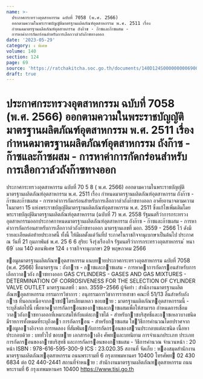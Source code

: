 ```yaml
---
name: >-
  ประกาศกระทรวงอุตสาหกรรม ฉบับที่ 7058 (พ.ศ. 2566)
  ออกตามความในพระราชบัญญัติมาตรฐานผลิตภัณฑ์อุตสาหกรรม พ.ศ. 2511 เรื่อง
  กำหนดมาตรฐานผลิตภัณฑ์อุตสาหกรรม ถังก๊าซ - ก๊าซและก๊าซผสม -
  การหาค่าการกัดกร่อนสำหรับการเลือกวาล์วถังก๊าซทางออก
date: '2023-05-29'
category: ง พิเศษ
volume: 140
section: 124
page: 69
source: 'https://ratchakitcha.soc.go.th/documents/140D124S0000000006900.pdf'
draft: true
---
```


# ประกาศกระทรวงอุตสาหกรรม ฉบับที่ 7058 (พ.ศ. 2566) ออกตามความในพระราชบัญญัติมาตรฐานผลิตภัณฑ์อุตสาหกรรม พ.ศ. 2511 เรื่อง กำหนดมาตรฐานผลิตภัณฑ์อุตสาหกรรม ถังก๊าซ - ก๊าซและก๊าซผสม - การหาค่าการกัดกร่อนสำหรับการเลือกวาล์วถังก๊าซทางออก

ประกาศกระทรวงอุตสาหกรรม ฉบับที่ 70 5 8 ( พ.ศ. 2566) ออกตามความในพระราชบัญญัติมาตรฐานผลิตภัณฑ์อุตสาหกรรม พ.ศ. 2511 เรื่อง กำหนดมาตรฐานผลิตภัณฑ์อุตสาหกรรม ถังก๊าซ - ก๊าซและก๊าซผสม - การหาค่าการกัดกร่อนสำหรับการเลือกวาล์วถังก๊าซทางออก อาศัยอานาจตามความในมาตรา 15 แห่งพระราชบัญญัติมาตรฐานผลิตภัณฑ์อุตสาหกรรม พ.ศ. 2511 ซึ่งแก้ไขเพิ่มเติมโดยพระราชบัญญัติมาตรฐานผลิตภัณฑ์อุตสาหกรรม (ฉบับที่ 7) พ.ศ. 2558 รัฐมนตรีว่าการกระทรวงอุตสาหกรรมออกประกาศกาหนดมาตรฐานผลิตภัณฑ์อุตสาหกรรม ถังก๊าซ - ก๊าซและก๊าซผสม - การหาค่าการกัดกร่อนสาหรับการเลือกวาล์วถังก๊าซทางออก มาตรฐานเลขที่ มอก. 3559 - 2566 ไว้ ดังมีรายละเอียดต่อท้ายประกาศนี้ ทั้งนี้ ให้มีผลตั้งแต่วันที่ป ระกาศในราชกิจจานุเบกษาเป็นต้นไป ประกาศ ณ วันที่ 21 กุมภาพันธ์ พ.ศ. 25 6 6 สุริยะ จึงรุ่งเรืองกิจ รัฐมนตรีว่าการกระทรวงอุตสาหกรรม ้ หนา 69 ่ เลม 140 ตอนพิเศษ 124 ง ราชกิจจานุเบกษา 29 พฤษภาคม 2566

ขอมูลมาตรฐานผลิตภัณฑอุตสาหกรรม แนบทายประกาศกระทรวงอุตสาหกรรม ฉบับที่ 7058 (พ.ศ. 2566) ชื่อมาตรฐาน : ถังกาซ - กาซและกาซผสม - การหาคาการกัดกรอนสําหรับการเลือกวาลวถัง กาซทางออก GAS CYLINDERS - GASES AND GAS MIXTURES - DETERMINATION OF CORROSIVENESS FOR THE SELECTION OF CYLINDER VALVE OUTLET มาตรฐานเลขที่ : มอก. 3559−2566 ผู้จัดทํา : สํานักงานมาตรฐานผลิตภัณฑอุตสาหกรรม กรรมการวิชาการ : อนุกรรมการวิชาการรายสาขา คณะที่ 51/13 ลิ้นสําหรับถังกาซ ที่นอกเหนือจากกาซปโตรเลียมเหลว ขอบขาย : มาตรฐานผลิตภัณฑอุตสาหกรรมนี้ - ระบุสิ่งต่อไปนี้ เพื่อหาคาการกัดกรอนของกาซและกาซผสมเพื่อให้สามารถ กําหนดการเชื่อมวาลวถังกาซทางออกที่เหมาะสมให้กับแต่ละกาซได้ - สําหรับกาซบริสุทธิ์และกาซเหลวบางชนิด มีรายการทั้งหมดที่ระบุถึงคา การกัดกรอน - สําหรับกาซผสม ใชวิธีการคํานวณโดยปราศจากขอมูลอางอิงจาก การทดลอง ที่สัมพันธกับการกัดกรอนของสวนประกอบแต่ละชนิด เนื้อหาประกอบด้วย : บททั่วไป ขอบขาย เอกสารอางอิง ศัพทและบทนิยาม การจําแนกประเภท ประเภทการกัดกรอนของกาซบริสุทธิ์ และการกัดกรอนของกาซผสม - วิธีการคํานวณ จํานวนหน้า : 20 หน้า ISBN : 978-616-595-300-9 ICS : 23.020.35 สถานที่ จัดเก็บ : หองสมุดสํานักงานมาตรฐานผลิตภัณฑอุตสาหกรรม ถนนพระรามที่ 6 กรุงเทพมหานคร 10400 โทรศัพท 02 430 6834 ต่อ 02 440-2441 สถานที่จําหนาย : สํานักงานมาตรฐานผลิตภัณฑอุตสาหกรรม ถนนพระรามที่ 6 กรุงเทพมหานคร 10400 https://www.tisi.go.th
